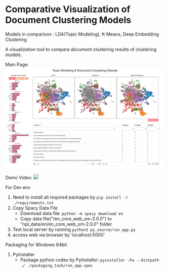 # Comparative Visualization of  Document Clustering Models

Models in comparison : LDA(Topic Modeling), K-Means, Deep Embedding Clustering

A visualization tool to compara document clustering results of clustering models.

Main Page: ![main_page](./resource/main_view.png)

Demo Video: ![](./resource/video_clip2.gif)


For Dev env

1. Need to install all required packages by
   `pip install -r ./requirements.txt`
2. Copy Spacy Data File
    * Download data file: `python -m spacy download en`
    * Copy data file("<Spacy Data Path>/en_core_web_sm-2.0.0") to "npl_data/en/en_core_web_sm-2.0.0" folder
3. Test local server by running
    `python3 py_source/run_app.py`
4. access web via browser by 'localhost:5000'

Packaging for Windows 64bit

1. PyInstaller
    * Package python codes by PyInstaller: `pyinstaller -Fw --distpath ./ ./packaging_task/run_app.spec`
